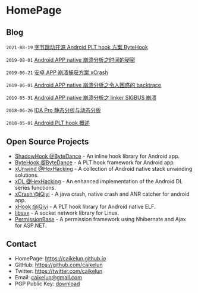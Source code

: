 # HomePage


## Blog

`2021-08-19` [字节跳动开源 Android PLT hook 方案 ByteHook](site/blog/2021-08-19-bytedance-open-source-bytehook.md)

`2019-08-01` [Android APP native 崩溃分析之时间的秘密](site/blog/2019-08-01-android-app-native-crash-secret-of-time.md)

`2019-06-21` [安卓 APP 崩溃捕获方案 xCrash](site/blog/2019-06-21-android-app-crash-capture-solution-xcrash.md)

`2019-06-01` [Android APP native 崩溃分析之令人困惑的 backtrace](site/blog/2019-06-01-android-app-native-crash-confusing-backtrace.md)

`2019-05-31` [Android APP native 崩溃分析之 linker SIGBUS 崩溃](site/blog/2019-05-31-android-app-native-crash-linker-sigbus.md)

`2018-06-26` [IDA Pro 静态分析与动态分析](site/blog/2018-06-26-ida-pro-static-analysis-and-dynamic-analysis.md)

`2018-05-01` [Android PLT hook 概述](site/blog/2018-05-01-android-plt-hook-overview.md)


## Open Source Projects

* [ShadowHook @ByteDance](https://github.com/bytedance/android-inline-hook) - An inline hook library for Android app.
* [ByteHook @ByteDance](https://github.com/bytedance/bhook) - A PLT hook framework for Android app.
* [xUnwind @HexHacking](https://github.com/hexhacking/xUnwind) - A collection of Android native stack unwinding solutions.
* [xDL @HexHacking](https://github.com/hexhacking/xDL) - An enhanced implementation of the Android DL series functions.
* [xCrash @iQiyi](https://github.com/iqiyi/xCrash) - A java crash, native crash and ANR catcher for android app.
* [xHook @iQiyi](https://github.com/iqiyi/xHook) - A PLT hook library for Android native ELF.
* [libsvx](https://github.com/caikelun/libsvx) - A socket network library for Linux.
* [PermissionBase](https://github.com/caikelun/PermissionBase) - A permission framework using Nhibernate and Ajax for ASP.NET.


## Contact

* HomePage: https://caikelun.github.io
* GitHub: https://github.com/caikelun
* Twitter: https://twitter.com/caikelun
* Email: caikelun@gmail.com
* PGP Public Key: [download](https://raw.githubusercontent.com/caikelun/caikelun.github.io/master/site/pgp-public-key.txt)
